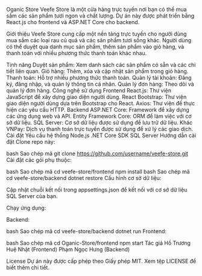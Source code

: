 Oganic Store
Veefe Store là một cửa hàng trực tuyến nơi bạn có thể mua sắm các sản phẩm tươi ngon và chất lượng. Dự án này được phát triển bằng React.js cho frontend và ASP.NET Core cho backend.

Giới thiệu
Veefe Store cung cấp một nền tảng trực tuyến cho người dùng mua sắm các loại rau củ quả và các sản phẩm tươi sống khác. Người dùng có thể duyệt qua danh mục sản phẩm, thêm sản phẩm vào giỏ hàng, và thanh toán với nhiều phương thức thanh toán khác nhau.

Tính năng
Duyệt sản phẩm: Xem danh sách các sản phẩm có sẵn và các chi tiết liên quan.
Giỏ hàng: Thêm, xóa và cập nhật sản phẩm trong giỏ hàng.
Thanh toán: Hỗ trợ nhiều phương thức thanh toán.
Quản lý tài khoản: Đăng ký, đăng nhập, và quản lý thông tin cá nhân.
Quản lý đơn hàng: Theo dõi và quản lý đơn hàng.
Công nghệ sử dụng
Frontend
React.js: Thư viện JavaScript để xây dựng giao diện người dùng.
React Bootstrap: Thư viện giao diện người dùng dựa trên Bootstrap cho React.
Axios: Thư viện để thực hiện các yêu cầu HTTP.
Backend
ASP.NET Core: Framework để xây dựng các ứng dụng web và API.
Entity Framework Core: ORM để làm việc với cơ sở dữ liệu.
SQL Server: Cơ sở dữ liệu được sử dụng để lưu trữ dữ liệu.
Khác
VNPay: Dịch vụ thanh toán trực tuyến được sử dụng để xử lý các giao dịch.
Cài đặt
Yêu cầu hệ thống
Node.js
.NET Core SDK
SQL Server
Hướng dẫn cài đặt
Clone repo này:

bash
Sao chép mã
git clone https://github.com/username/veefe-store.git
Cài đặt các gói phụ thuộc:

bash
Sao chép mã
cd veefe-store/frontend
npm install
bash
Sao chép mã
cd veefe-store/backend
dotnet restore
Cấu hình cơ sở dữ liệu:

Cập nhật chuỗi kết nối trong appsettings.json để kết nối với cơ sở dữ liệu SQL Server của bạn.

Chạy ứng dụng:

Backend:

bash
Sao chép mã
cd veefe-store/backend
dotnet run
Frontend:

bash
Sao chép mã
cd Oganic-Store/frontend
npm start
Tác giả
Hồ Trương Huệ Nhật (Frontend)
Phạm Ngọc Hưng (Backend)

License
Dự án này được cấp phép theo Giấy phép MIT. Xem tệp LICENSE để biết thêm chi tiết.
